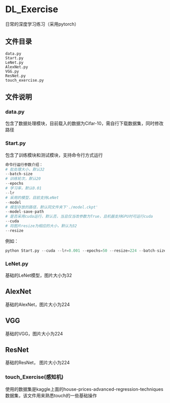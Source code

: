 # DL_Exercise
日常的深度学习练习（采用pytorch）

## 文件目录

```
data.py
Start.py
LeNet.py
AlexNet.py
VGG.py
ResNet.py
touch_exercise.py
```

## 文件说明

### data.py

包含了数据处理模块，目前载入的数据为Cifar-10，需自行下载数据集，同时修改路径

### Start.py

包含了训练模块和测试模块，支持命令行方式运行

```python
命令行运行参数介绍：
# 批处理大小，默认32
--batch-size
# 训练轮次，默认20
--epochs
# 学习率，默认0.01
--lr
# 采用的模型，目前支持LeNet
--model
# 模型存放的路径，默认同文件夹下'./model.ckpt'
--model-save-path
# 是否采用cuda运行，默认否，当且仅当改参数为True，且机器支持GPU时可运行cuda
--cuda
# 将图片resize为相应的大小，默认为32
--resize
```

例如：

```python
python Start.py --cuda --lr=0.001 --epochs=50 --resize=224 --batch-size=256 --model=ResNet
```



### LeNet.py

基础的LeNet模型，图片大小为32



## AlexNet

基础的AlexNet，图片大小为224



## VGG

基础的VGG，图片大小为224



## ResNet

基础的ResNet， 图片大小为224



### touch_Exercise(感知机)
使用的数据集是kaggle上面的house-prices-advanced-regression-techniques数据集，该文件用来熟悉touch的一些基础操作

